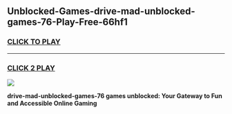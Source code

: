 
## Unblocked-Games-drive-mad-unblocked-games-76-Play-Free-66hf1
<h3>
<a href="https://premium76.site?title=drive-mad-unblocked-games-76&ref=20A">CLICK TO PLAY</a></h3>
<hr>

<h3>
<a href="https://premium76.site?title=drive-mad-unblocked-games-76&ref=20A">CLICK 2 PLAY</a>
  
</h3>

<a href="https://premium76.site?title=drive-mad-unblocked-games-76&ref=20A"><img src="https://clearcache.store/games.png"></a>


**drive-mad-unblocked-games-76 games unblocked: Your Gateway to Fun and Accessible Online Gaming**

